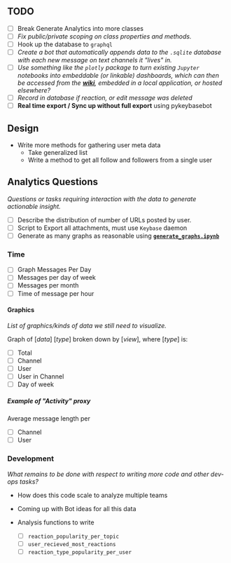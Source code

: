 ## TODO

- [ ] Break Generate Analytics into more classes
- [ ] *Fix public/private scoping on class properties and methods.*
- [ ] Hook up the database to `graphql`
- [ ] *Create a bot that automatically appends data to the `.sqlite` database with each new message on text channels it "lives" in.*
- [ ] *Use something like the `plotly` package to turn existing `Jupyter` notebooks into embeddable (or linkable) dashboards, which can then be accessed from the **[wiki](https://wiki.dentropydaemon.io/Dashboards)**, embedded in a local application, or hosted elsewhere?*
- [ ] *Record in database if reaction, or edit message was deleted*
- [ ] **Real time export / Sync up without full export** using pykeybasebot

## Design

- Write more methods for gathering user meta data
  - Take generalized list
  - Write a method to get all follow and followers from a single user


## Analytics Questions

*Questions or tasks requiring interaction with the data to generate actionable insight.*

- [ ] Describe the distribution of number of URLs posted by user. 
- [ ] Script to Export all attachments, must use `Keybase` daemon
- [ ] Generate as many graphs as reasonable using **[`generate_graphs.ipynb`](generate_graphs.ipynb)**

### Time

- [ ] Graph Messages Per Day
- [ ] Messages per day of week
- [ ] Messages per month
- [ ] Time of message per hour
 
#### Graphics ####

_List of graphics/kinds of data we still need to visualize._

Graph of [*data*] [*type*] broken down by [*view*], where [*type*] is:

- [ ] Total
- [ ] Channel
- [ ] User
- [ ] User in Channel
- [ ] Day of week

##### Example of "Activity" proxy

Average message length per

- [ ] Channel
- [ ] User

### Development

*What remains to be done with respect to writing more code and other dev-ops tasks?*

* How does this code scale to analyze multiple teams
* Coming up with Bot ideas for all this data
* Analysis functions to write

  - [ ] `reaction_popularity_per_topic` 
  * [ ] `user_recieved_most_reactions` 
  * [ ] `reaction_type_popularity_per_user` 